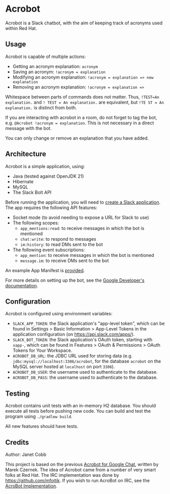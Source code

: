 # Acrobot

Acrobot is a Slack chatbot, with the aim of keeping track of acronyms used within Red Hat.

## Usage

Acrobot is capable of multiple actions:

* Getting an acronym explanation: `acronym`
* Saving an acronym: `!acronym = explanation`
* Modifying an acronym explanation: `!acronym = explanation => new explanation`
* Removing an acronym explanation: `!acronym = explanation =>`

Whitespace between parts of commands does not matter. Thus, `!TEST=An explanation.` and `! TEST = An explanation.` are
equivalent, but `!TE ST = An explanation.` is distinct from both.

If you are interacting with acrobot in a room, do not forget to tag the bot, e.g. `@Acrobot !acronym = explanation`.
This is not necessary in a direct message with the bot.

You can only change or remove an explanation that you have added.

## Architecture

Acrobot is a simple application, using:

* Java (tested against OpenJDK 21)
* Hibernate
* MySQL
* The Slack Bolt API

Before running the application, you will need to [create a Slack application](https://api.slack.com/apps). The app
requires the following API features:

* Socket mode (to avoid needing to expose a URL for Slack to use)
* The following scopes:
    * `app_mentions:read`: to receive messages in which the bot is mentioned
    * `chat:write`: to respond to messages
    * `im:history`: to read DMs sent to the bot
* The following event subscriptions:
    * `app_mention`: to receive messages in which the bot is mentioned
    * `message.im`: to receive DMs sent to the bot

An example App Manifest is [provided](./doc/manifest.json).

For more details on setting up the bot, see
the [Google Developer's documentation](https://developers.google.com/hangouts/chat/how-tos/pub-sub).

## Configuration

Acrobot is configured using environment variables:

* `SLACK_APP_TOKEN`: the Slack application's "app-level token", which can be found in Settings > Basic Information >
  App-Level Tokens in the application configuration (on https://api.slack.com/apps/).
* `SLACK_BOT_TOKEN`: the Slack application's OAuth token, starting with `xapp-`, which can be found in Features >
  OAuth & Permissions > OAuth Tokens for Your Workspace.
* `ACROBOT_DB_URL`: the JDBC URL used for storing data (e.g. `jdbc:mysql://localhost:3306/acrobot`, for the database
  `acrobot` on the MySQL server hosted at `localhost` on port `3306`).
* `ACROBOT_DB_USER`: the username used to authenticate to the database.
* `ACROBOT_DB_PASS`: the username used to authenticate to the database.

## Testing

Acrobot contains unit tests with an in-memory H2 database. You should execute all tests before pushing new code. You
can build and test the program using `./gradlew build`.

All new features should have tests.

## Credits

Author: Janet Cobb

This project is based on the previous [Acrobot for Google Chat](https://github.com/m-czernek/acrobot), written by Marek
Czernek. The idea of Acrobot came from a number of very smart folks at Red Hat. The IRC implementation was done
by https://github.com/mfojtik. If you wish to run AcroBot on IRC, see
the [AcroBot Implementation](https://github.com/theacrobot/AcroBot).
